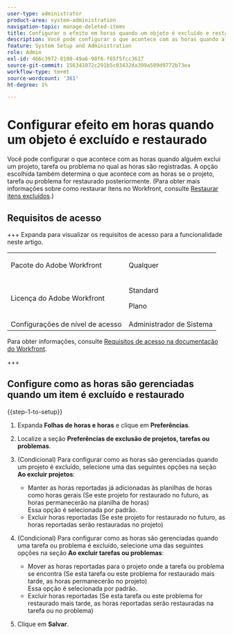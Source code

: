 ```yaml
---
user-type: administrator
product-area: system-administration
navigation-topic: manage-deleted-items
title: Configurar o efeito em horas quando um objeto é excluído e restaurado
description: Você pode configurar o que acontece com as horas quando alguém exclui um projeto, tarefa ou problema no qual as horas são registradas. A opção escolhida também determina o que acontece com as horas se o projeto, tarefa ou problema for restaurado posteriormente. (Para obter mais informações sobre como restaurar itens no Workfront, consulte Restaurar itens excluídos.)
feature: System Setup and Administration
role: Admin
exl-id: 466c3972-8108-49a6-98f6-f65f5fcc3617
source-git-commit: 156341072c291b5c03432da399a509d9772b73ea
workflow-type: tm+mt
source-wordcount: '361'
ht-degree: 1%

---
```


# Configurar efeito em horas quando um objeto é excluído e restaurado

Você pode configurar o que acontece com as horas quando alguém exclui um projeto, tarefa ou problema no qual as horas são registradas. A opção escolhida também determina o que acontece com as horas se o projeto, tarefa ou problema for restaurado posteriormente. (Para obter mais informações sobre como restaurar itens no Workfront, consulte [Restaurar itens excluídos](../../../administration-and-setup/manage-workfront/manage-deleted-items/restore-deleted-items.md).)

## Requisitos de acesso

+++ Expanda para visualizar os requisitos de acesso para a funcionalidade neste artigo.

<table style="table-layout:auto"> 
 <col> 
 <col> 
 <tbody> 
  <tr> 
   <td>Pacote do Adobe Workfront</td> 
   <td><p>Qualquer</p></td> 
  </tr> 
  <tr> 
   <td>Licença do Adobe Workfront</td> 
   <td><p>Standard</p>
       <p>Plano</p></td>
  </tr> 
  <tr> 
   <td>Configurações de nível de acesso</td> 
   <td>Administrador de Sistema</td> 
  </tr> 
 </tbody> 
</table>

Para obter informações, consulte [Requisitos de acesso na documentação do Workfront](/help/quicksilver/administration-and-setup/add-users/access-levels-and-object-permissions/access-level-requirements-in-documentation.md).

+++

## Configure como as horas são gerenciadas quando um item é excluído e restaurado

{{step-1-to-setup}}

1. Expanda **Folhas de horas e horas** e clique em **Preferências**.

1. Localize a seção **Preferências de exclusão de projetos, tarefas ou problemas**.
1. (Condicional) Para configurar como as horas são gerenciadas quando um projeto é excluído, selecione uma das seguintes opções na seção **Ao excluir projetos**:

   * Manter as horas reportadas já adicionadas às planilhas de horas como horas gerais (Se este projeto for restaurado no futuro, as horas permanecerão na planilha de horas)\
     Essa opção é selecionada por padrão.
   * Excluir horas reportadas (Se este projeto for restaurado no futuro, as horas reportadas serão restauradas no projeto)

1. (Condicional) Para configurar como as horas são gerenciadas quando uma tarefa ou problema é excluído, selecione uma das seguintes opções na seção **Ao excluir tarefas ou problemas**:

   * Mover as horas reportadas para o projeto onde a tarefa ou problema se encontra (Se esta tarefa ou este problema for restaurado mais tarde, as horas permanecerão no projeto)\
     Essa opção é selecionada por padrão.
   * Excluir horas reportadas (Se esta tarefa ou este problema for restaurado mais tarde, as horas reportadas serão restauradas na tarefa ou no problema)

1. Clique em **Salvar**.
